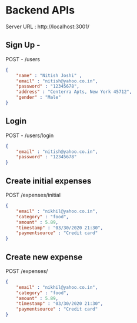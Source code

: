 # Backend APIs
Server URL : http://localhost:3001/
## Sign Up - <br>
POST -  /users <br>
```json
{
	"name" : "Nitish Joshi" , 
	"email" : "nitish@yahoo.co.in",
	"password" : "12345678",
	"address" : "Centerra Apts, New York 45712",
	"gender" : "Male"
}
```

## Login
POST -  /users/login <br>
```json
{
	"email" : "nitish@yahoo.co.in",
	"password" : "12345678"
}
```

## Create initial expenses
POST /expenses/initial <br> 
```json
{
	"email" : "nikhil@yahoo.co.in",
	"category" : "food",
	"amount" : 5.89,
	"timestamp" : "03/30/2020 21:30",
	"paymentsource" : "Credit card"	
}
```


## Create new expense
POST /expenses/ <br> 
```json
{
	"email" : "nikhil@yahoo.co.in",
	"category" : "food",
	"amount" : 5.89,
	"timestamp" : "03/30/2020 21:30",
	"paymentsource" : "Credit card"	
}
```
